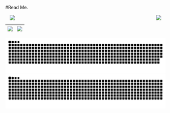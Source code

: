 #Read Me.

<div style="display:flex;justify-content:space-between; padding:0 1em 0 1em">
  <div>
<a href="https://github.com/nekitori">
  <img align="center" src="https://github-readme-stats.vercel.app/api/top-langs/?username=nekitori" />
</a>
  </div>
    <div>
<a href="https://github.com/nekitori/">
  <img align="center" src="https://github-readme-stats.vercel.app/api?username=nekitori&count_private=true" />
</a>
    </div>
</div>

|![](https://github-readme-stats.vercel.app/api?username=nekitori&show_icons=true&theme=transparent&hide_border=true)|![](https://github-readme-streak-stats.herokuapp.com/?user=shadowh4k&background=DD272700&hide_border=true&theme=windows-dark)|
|-|-|

![snakedark](https://raw.githubusercontent.com/nekitori/nekitori/output/github-contribution-grid-snake-dark.svg#gh-dark-mode-only)![snakelight](https://raw.githubusercontent.com/shadowh4k/shadowh4k/output/github-contribution-grid-snake.svg#gh-light-mode-only)
